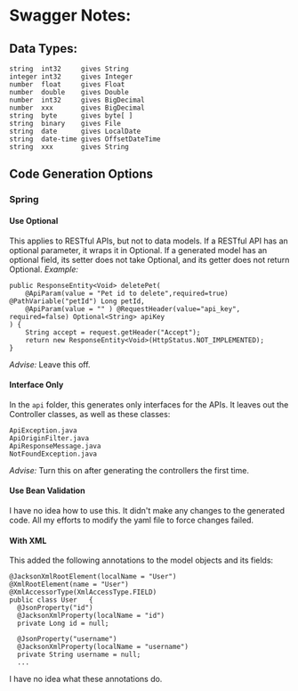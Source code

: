 # Swagger Notes:
## Data Types:
    string  int32     gives String
    integer int32     gives Integer
    number  float     gives Float
    number  double    gives Double
    number  int32     gives BigDecimal
    number  xxx       gives BigDecimal
    string  byte      gives byte[ ]
    string  binary    gives File
    string  date      gives LocalDate
    string  date-time gives OffsetDateTime
    string  xxx       gives String
## Code Generation Options
### Spring
#### Use Optional
This applies to RESTful APIs, but not to data models. If a RESTful API has an optional parameter, it wraps it in Optional. If a generated model has an optional field, its setter does not take Optional, and its getter does not return Optional.
*Example:*

    public ResponseEntity<Void> deletePet(
        @ApiParam(value = "Pet id to delete",required=true) @PathVariable("petId") Long petId,
        @ApiParam(value = "" ) @RequestHeader(value="api_key", required=false) Optional<String> apiKey
    ) {
        String accept = request.getHeader("Accept");
        return new ResponseEntity<Void>(HttpStatus.NOT_IMPLEMENTED);
    }

*Advise:* Leave this off.
#### Interface Only
In the `api` folder, this generates only interfaces for the APIs. It leaves out the Controller classes, as well as these classes:

    ApiException.java
    ApiOriginFilter.java
    ApiResponseMessage.java
    NotFoundException.java
*Advise:* Turn this on after generating the controllers the first time.
#### Use Bean Validation
I have no idea how to use this. It didn't make any changes to the generated code. All my efforts to modify the yaml file to force changes failed.
#### With XML
This added the following annotations to the model objects and its fields:

	@JacksonXmlRootElement(localName = "User")
	@XmlRootElement(name = "User")
	@XmlAccessorType(XmlAccessType.FIELD)
	public class User   {
	  @JsonProperty("id")
	  @JacksonXmlProperty(localName = "id")
	  private Long id = null;
	
	  @JsonProperty("username")
	  @JacksonXmlProperty(localName = "username")
	  private String username = null;
	  ...
I have no idea what these annotations do.
